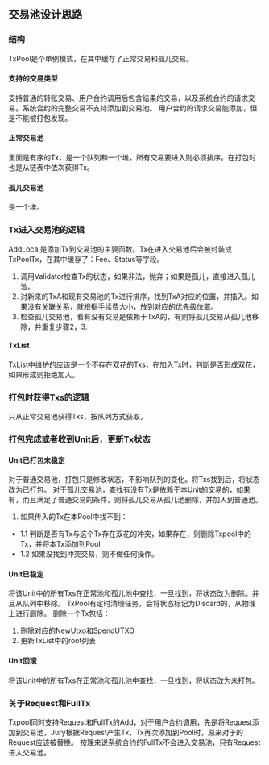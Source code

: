 ## 交易池设计思路
### 结构
TxPool是个单例模式，在其中缓存了正常交易和孤儿交易。
#### 支持的交易类型
支持普通的转账交易、用户合约调用后包含结果的交易，以及系统合约的请求交易。系统合约的完整交易不支持添加到交易池。
用户合约的请求交易能添加，但是不能被打包发现。
#### 正常交易池
里面是有序的Tx，是一个队列和一个堆，所有交易要进入则必须排序。在打包时也是从链表中依次获得Tx。
#### 孤儿交易池
是一个堆。
### Tx进入交易池的逻辑
AddLocal是添加Tx到交易池的主要函数。Tx在进入交易池后会被封装成TxPoolTx，在其中缓存了：Fee、Status等字段。
1. 调用Validator检查Tx的状态，如果非法，抛弃；如果是孤儿，直接进入孤儿池。
2. 对新来的TxA和现有交易池的Tx进行排序，找到TxA对应的位置，并插入。如果没有关联关系，就根据手续费大小，放到对应的优先级位置。
3. 检查孤儿交易池，看有没有交易是依赖于TxA的，有则将孤儿交易从孤儿池移除，并重复步骤2，3.

#### TxList
TxList中维护的应该是一个不存在双花的Txs，在加入Tx时，判断是否形成双花，如果形成则拒绝加入。
### 打包时获得Txs的逻辑
只从正常交易池获得Txs，按队列方式获取，
### 打包完成或者收到Unit后，更新Tx状态
#### Unit已打包未稳定
对于普通交易池，打包只是修改状态，不影响队列的变化。将Txs找到后，将状态改为已打包。
对于孤儿交易池，查找有没有Tx是依赖于本Unit的交易的，如果有，而且满足了普通交易的条件，则将孤儿交易从孤儿池删除，并加入到普通池。
1. 如果传入的Tx在本Pool中找不到：
* 1.1 判断是否有Tx与这个Tx存在双花的冲突，如果存在，则删除Txpool中的Tx，并将本Tx添加到Pool
* 1.2 如果没找到冲突交易，则不做任何操作。
#### Unit已稳定
将该Unit中的所有Txs在正常池和孤儿池中查找，一旦找到，将状态改为删除。并且从队列中移除。
TxPool有定时清理任务，会将状态标记为Discard的，从物理上进行删除。
删除一个Tx包括：
1. 删除对应的NewUtxo和SpendUTXO
2. 更新TxList中的root列表
#### Unit回滚
将该Unit中的所有Txs在正常池和孤儿池中查找，一旦找到，将状态改为未打包。

### 关于Request和FullTx
Txpool同时支持Request和FullTx的Add，对于用户合约调用，先是将Request添加到交易池，Jury根据Request产生Tx，Tx再次添加到Pool时，原来对于的Request应该被替换。
按理来说系统合约的FullTx不会进入交易池，只有Request进入交易池。